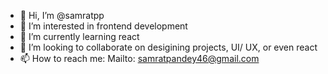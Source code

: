 - 👋 Hi, I’m @samratpp
- 👀 I’m interested in frontend development
- 🌱 I’m currently learning react
- 💞️ I’m looking to collaborate on desigining projects, UI/ UX, or even react
- 📫 How to reach me: Mailto: samratpandey46@gmail.com

